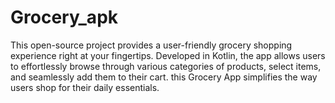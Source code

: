 # Grocery_apk
This open-source project provides a user-friendly grocery shopping experience right at your fingertips. Developed in Kotlin, the app allows users to effortlessly browse through various categories of products, select items, and seamlessly add them to their cart. this Grocery App simplifies the way users shop for their daily essentials.
